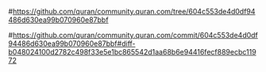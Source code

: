 #https://github.com/quran/community.quran.com/tree/604c553de4d0df94486d630ea99b070960e87bbf

#https://github.com/quran/community.quran.com/commit/604c553de4d0df94486d630ea99b070960e87bbf#diff-b048024100d2782c498f33e5e1bc865542d1aa68b6e94416fecf889ecbc11972
